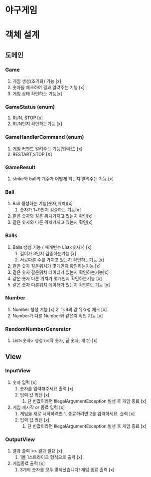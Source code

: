 # 야구게임

# 객체 설계
## 도메인

### Game
1. 게임 생성(초기화) 기능 [x]
2. 숫자들 체크하여 결과 알려주는 기능 [x]
3. 게임 상태 확인하는 기능[x]

### GameStatus (enum)
1. RUN, STOP [x]
2. RUN인지 확인하는기능 [x]

### GameHandlerCommand (enum)
1. 게임 커맨드 알려주는 기능(입력값) [x]
2. RESTART,STOP [X]

### GameResult
1. strike와 ball의 개수가 어떻게 되는지 알려주는 기능 [x]

### Ball
1. Ball 생성하는 기능(숫자,위치)[x]
    1. 숫자가 1~9인지 검증하는 기능[x]
2. 같은 숫자와 같은 위치가지고 있는지 확인[x]
3. 같은 숫자와 다른 위치가지고 있는지 확인[x]

### Balls
1. Balls 생성 기능 ( 매개변수 List<숫자>) [x]
    1. 길이가 3인지 검증하는기능 [x]
    2. 서로다른 수를 가지고 있는지 확인하는기능 [x]
1. 같은 숫자 같은위치가 몇개인지 확인하는기능 [x]
2. 같은 숫자 같은위치 데이터가 있는지 확인하는기능[x]
2. 같은 숫자 다른 위치가 몇개인지 확인하는기능 [x]
3. 같은 숫자 다른위치 데이터가 있는지 확인하는기능 [x]

### Number
1. Number 생성 기능 [x]
   2. 1~9의 값 유효성 체크 [x]
3. Number가 다른 Number와 같은지 확인 기능 [x]

### RandomNumberGenerator
1. List<숫자> 생성 (시작 숫자, 끝 숫자, 개수) [x]

## View
### InputView

1. 숫자 입력 [x]
    1. 숫자를 입력해주세요 출력 [x]
    2. 입력 값 리턴 [x]
        1. 단 빈값이라면 IllegalArgumentException 발생 후 게임 종료 [x]
2. 게임 재시작 or 종료 입력 [x]
    1. 게임을 새로 시작하려면 1, 종료하려면 2를 입력하세요. 출력 [x]
    2. 입력 값 리턴 [x]
        1. 단 빈값이라면 IllegalArgumentException 발생 후 게임 종료 [x]
### OutputView
1. 결과 출력 => 결과 필요 [x]
    1. 1볼 1스트라이크 형식으로 출력 [x]
2. 게임종료 출력 [x]
    1. 3개의 숫자를 모두 맞히셨습니다! 게임 종료 출력 [x]




